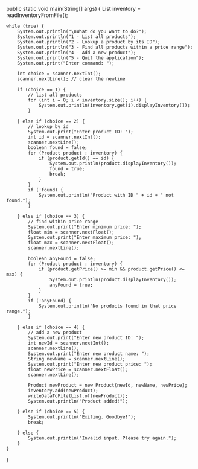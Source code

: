 public static void main(String[] args) {
List<Product> inventory = readInventoryFromFile();

    while (true) {
        System.out.println("\nWhat do you want to do?");
        System.out.println("1 - List all products");
        System.out.println("2 - Lookup a product by its ID");
        System.out.println("3 - Find all products within a price range");
        System.out.println("4 - Add a new product");
        System.out.println("5 - Quit the application");
        System.out.print("Enter command: ");

        int choice = scanner.nextInt();
        scanner.nextLine(); // clear the newline

        if (choice == 1) {
            // list all products
            for (int i = 0; i < inventory.size(); i++) {
                System.out.println(inventory.get(i).displayInventory());
            }

        } else if (choice == 2) {
            // lookup by id
            System.out.print("Enter product ID: ");
            int id = scanner.nextInt();
            scanner.nextLine();
            boolean found = false;
            for (Product product : inventory) {
                if (product.getId() == id) {
                    System.out.println(product.displayInventory());
                    found = true;
                    break;
                }
            }
            if (!found) {
                System.out.println("Product with ID " + id + " not found.");
            }

        } else if (choice == 3) {
            // find within price range
            System.out.print("Enter minimum price: ");
            float min = scanner.nextFloat();
            System.out.print("Enter maximum price: ");
            float max = scanner.nextFloat();
            scanner.nextLine();

            boolean anyFound = false;
            for (Product product : inventory) {
                if (product.getPrice() >= min && product.getPrice() <= max) {
                    System.out.println(product.displayInventory());
                    anyFound = true;
                }
            }
            if (!anyFound) {
                System.out.println("No products found in that price range.");
            }

        } else if (choice == 4) {
            // add a new product
            System.out.print("Enter new product ID: ");
            int newId = scanner.nextInt();
            scanner.nextLine();
            System.out.print("Enter new product name: ");
            String newName = scanner.nextLine();
            System.out.print("Enter new product price: ");
            float newPrice = scanner.nextFloat();
            scanner.nextLine();

            Product newProduct = new Product(newId, newName, newPrice);
            inventory.add(newProduct);
            writeDataToFile(List.of(newProduct));
            System.out.println("Product added!");

        } else if (choice == 5) {
            System.out.println("Exiting. Goodbye!");
            break;

        } else {
            System.out.println("Invalid input. Please try again.");
        }
    }
}
